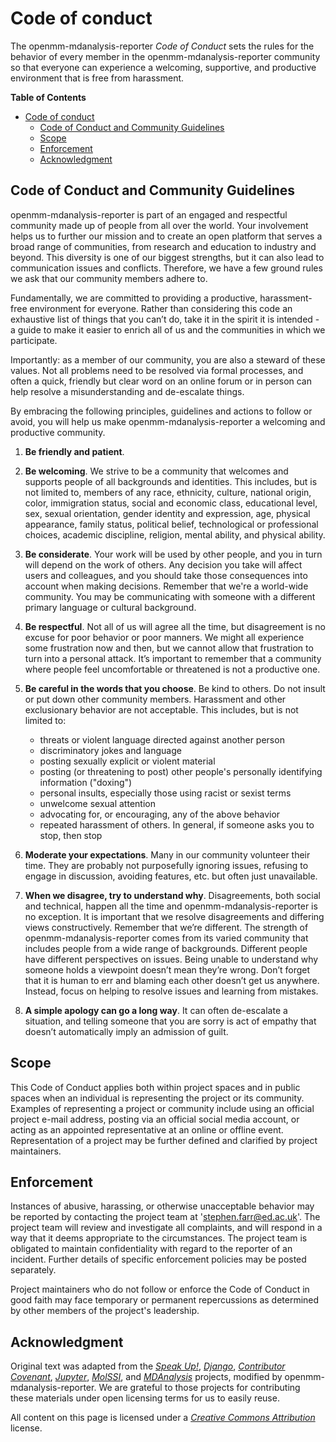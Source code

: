 # Code of conduct

The openmm-mdanalysis-reporter *Code of Conduct* sets the rules for the behavior of
every member in the openmm-mdanalysis-reporter community so that everyone can
experience a welcoming, supportive, and productive environment that is
free from harassment.

<!-- markdown-toc start - Don't edit this section. Run M-x markdown-toc-generate-toc again -->
**Table of Contents**

- [Code of conduct](#code-of-conduct)
  - [Code of Conduct and Community Guidelines](#code-of-conduct-and-community-guidelines)
  - [Scope](#scope)
  - [Enforcement](#enforcement)
  - [Acknowledgment](#acknowledgment)

<!-- markdown-toc end -->
## Code of Conduct and Community Guidelines

openmm-mdanalysis-reporter is part of an engaged and respectful community made up of people from all
over the world. Your involvement helps us to further our mission and to create
an open platform that serves a broad range of communities, from research and
education to industry and beyond. This diversity is one of our biggest
strengths, but it can also lead to communication issues and conflicts.
Therefore, we have a few ground rules we ask that our community members adhere
to.

Fundamentally, we are committed to providing a productive,
harassment-free environment for everyone. Rather than considering this
code an exhaustive list of things that you can’t do, take it in the
spirit it is intended - a guide to make it easier to enrich all of us
and the communities in which we participate.

Importantly: as a member of our community, you are also a steward of these
values. Not all problems need to be resolved via formal processes, and often a
quick, friendly but clear word on an online forum or in person can help resolve
a misunderstanding and de-escalate things.

By embracing the following principles, guidelines and actions to follow or
avoid, you will help us make openmm-mdanalysis-reporter a welcoming and productive community.

1. **Be friendly and patient**.

2. **Be welcoming**. We strive to be a community that welcomes and supports
   people of all backgrounds and identities. This includes, but is not limited
   to, members of any race, ethnicity, culture, national origin, color,
   immigration status, social and economic class, educational level, sex, sexual
   orientation, gender identity and expression, age, physical appearance, family
   status, political belief, technological or professional choices, academic
   discipline, religion, mental ability, and physical ability.

3. **Be considerate**. Your work will be used by other people, and you in turn
   will depend on the work of others. Any decision you take will affect users
   and colleagues, and you should take those consequences into account when
   making decisions. Remember that we're a world-wide community. You may be
   communicating with someone with a different primary language or cultural
   background.

4. **Be respectful**. Not all of us will agree all the time, but disagreement is
   no excuse for poor behavior or poor manners. We might all experience some
   frustration now and then, but we cannot allow that frustration to turn into a
   personal attack. It’s important to remember that a community where people
   feel uncomfortable or threatened is not a productive one.

5. **Be careful in the words that you choose**. Be kind to others. Do not insult
   or put down other community members. Harassment and other exclusionary
   behavior are not acceptable. This includes, but is not limited to:
   * threats or violent language directed against another person
   * discriminatory jokes and language
   * posting sexually explicit or violent material
   * posting (or threatening to post) other people's personally identifying
     information ("doxing")
   * personal insults, especially those using racist or sexist terms
   * unwelcome sexual attention
   * advocating for, or encouraging, any of the above behavior
   * repeated harassment of others. In general, if someone asks you to stop,
     then stop

6. **Moderate your expectations**. Many in our community volunteer their time.
   They are probably not purposefully ignoring issues, refusing to engage in
   discussion, avoiding features, etc. but often just unavailable.

7. **When we disagree, try to understand why**. Disagreements, both social and
   technical, happen all the time and openmm-mdanalysis-reporter is no exception. It is important
   that we resolve disagreements and differing views constructively. Remember
   that we’re different. The strength of openmm-mdanalysis-reporter comes from its varied community
   that includes people from a wide range of backgrounds. Different people have
   different perspectives on issues. Being unable to understand why someone
   holds a viewpoint doesn’t mean they’re wrong. Don’t forget that it is human
   to err and blaming each other doesn’t get us anywhere. Instead, focus on
   helping to resolve issues and learning from mistakes.

8. **A simple apology can go a long way**. It can often de-escalate a situation,
   and telling someone that you are sorry is act of empathy that doesn’t
   automatically imply an admission of guilt.


## Scope

This Code of Conduct applies both within project spaces and in public spaces
when an individual is representing the project or its community. Examples of
representing a project or community include using an official project e-mail
address, posting via an official social media account, or acting as an
appointed representative at an online or offline event. Representation of a
project may be further defined and clarified by project maintainers.

## Enforcement

Instances of abusive, harassing, or otherwise unacceptable behavior may be
reported by contacting the project team at 'stephen.farr@ed.ac.uk'. The project team will
review and investigate all complaints, and will respond in a way that it deems
appropriate to the circumstances. The project team is obligated to maintain
confidentiality with regard to the reporter of an incident. Further details of
specific enforcement policies may be posted separately.

Project maintainers who do not follow or enforce the Code of Conduct in good
faith may face temporary or permanent repercussions as determined by other
members of the project's leadership.


## Acknowledgment

Original text was adapted from
the
[*Speak Up!*](http://web.archive.org/web/20141109123859/http://speakup.io/coc.html),
[*Django*](https://www.djangoproject.com/conduct),
[*Contributor Covenant*](http://contributor-covenant.org/),
[*Jupyter*](https://github.com/jupyter/governance/blob/master/conduct/code_of_conduct.md),
[*MolSSI*](https://github.com/MolSSI/cookiecutter-cms/blob/master/%7B%7Bcookiecutter.repo_name%7D%7D/CODE_OF_CONDUCT.md),
and [*MDAnalysis*](https://github.com/MDAnalysis/mdanalysis/blob/develop/CODE_OF_CONDUCT.md) projects,
modified by openmm-mdanalysis-reporter.
We are grateful to those projects for contributing these
materials under open licensing terms for us to easily reuse.

All content on this page is licensed under a [*Creative Commons
Attribution*](http://creativecommons.org/licenses/by/3.0/) license. 
